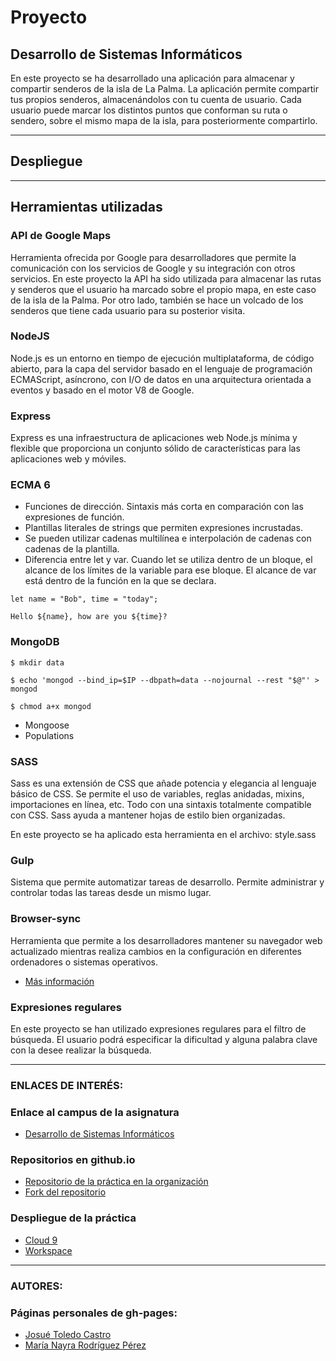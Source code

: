 # Proyecto 

## Desarrollo de Sistemas Informáticos

En este proyecto se ha desarrollado una aplicación para almacenar y compartir senderos de la isla de La Palma. 
La aplicación permite compartir tus propios senderos, almacenándolos con tu cuenta de usuario. 
Cada usuario puede marcar los distintos puntos que conforman su ruta o sendero, sobre el mismo mapa de la isla, para posteriormente compartirlo.

--------

## Despliegue


--------

## Herramientas utilizadas

### API de Google Maps

Herramienta ofrecida por Google para desarrolladores que permite la comunicación con los servicios de Google y su integración con otros servicios. 
En este proyecto la API ha sido utilizada para almacenar las rutas y senderos que el usuario ha marcado sobre el propio mapa, en este caso de la isla de la Palma.
Por otro lado, también se hace un volcado de los senderos que tiene cada usuario para su posterior visita.

### NodeJS

Node.js es un entorno en tiempo de ejecución multiplataforma, de código abierto, para la capa del servidor basado en el lenguaje de programación ECMAScript, asíncrono, con I/O de datos en una arquitectura orientada a eventos y basado en el motor V8 de Google.

### Express

Express es una infraestructura de aplicaciones web Node.js mínima y flexible que proporciona un conjunto sólido de características para las aplicaciones web y móviles.

### ECMA 6

* Funciones de dirección. Sintaxis más corta en comparación con las expresiones de función.
* Plantillas literales de strings que permiten expresiones incrustadas.
* Se pueden utilizar cadenas multilínea e interpolación de cadenas con cadenas de la plantilla.
* Diferencia entre let y var.
Cuando let se utiliza dentro de un bloque, el alcance de los límites de la variable para ese bloque. El alcance de var está dentro de la función en la que se declara.

`let name = "Bob", time = "today";`

`Hello ${name}, how are you ${time}?`

### MongoDB

`$ mkdir data`

`$ echo 'mongod --bind_ip=$IP --dbpath=data --nojournal --rest "$@"' > mongod`

`$ chmod a+x mongod`

* Mongoose
* Populations

### SASS

Sass es una extensión de CSS que añade potencia y elegancia al lenguaje básico de CSS. 
Se permite el uso de variables, reglas anidadas, mixins, importaciones en línea, etc. 
Todo con una sintaxis totalmente compatible con CSS. Sass ayuda a mantener hojas de estilo bien organizadas.

En este proyecto se ha aplicado esta herramienta en el archivo: style.sass

### Gulp

Sistema que permite automatizar tareas de desarrollo. Permite administrar y controlar todas las tareas desde un mismo lugar.

### Browser-sync

Herramienta que permite a los desarrolladores mantener su navegador web actualizado mientras realiza cambios en la configuración en diferentes ordenadores o sistemas operativos.

* [Más información](https://www.browsersync.io/)

### Expresiones regulares

En este proyecto se han utilizado expresiones regulares para el filtro de búsqueda.
El usuario podrá especificar la dificultad y alguna palabra clave con la desee realizar la búsqueda.



--------

### ENLACES DE INTERÉS:
### Enlace al campus de la asignatura

* [Desarrollo de Sistemas Informáticos](https://campusvirtual.ull.es/my/)


### Repositorios en github.io

* [Repositorio de la práctica en la organización](https://github.com/ULL-ESIT-GRADOII-DSI/proyecto-final-Josue-Nayra)
* [Fork del repositorio](https://github.com/alu0100406122/proyecto-final-Josue-Nayra)


### Despliegue de la práctica

* [Cloud 9]()
* [Workspace]()

--------

### AUTORES: 
### Páginas personales de gh-pages:

* [Josué Toledo Castro](http://josuetc94.github.io/)
* [María Nayra Rodríguez Pérez](http://alu0100406122.github.io/)